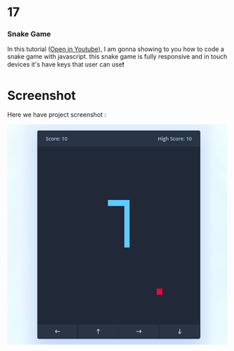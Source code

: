#  17

### Snake Game
In this tutorial ([Open in Youtube](https://youtu.be/wM7eMJ26kc8)),  I am gonna showing to you how to code a snake game with javascript. this snake game is fully responsive and in touch devices it's have keys that user can use❗️

# Screenshot
Here we have project screenshot :


![screenshot](screenshot.jpg)
